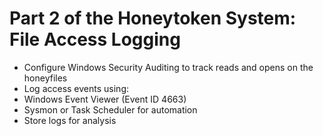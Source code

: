 # Part 2 of the Honeytoken System: File Access Logging

- Configure Windows Security Auditing to track reads and opens on the honeyfiles
- Log access events using:
- Windows Event Viewer (Event ID 4663)
- Sysmon or Task Scheduler for automation
- Store logs for analysis
